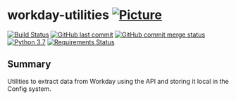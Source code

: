 # workday-utilities [![Picture](https://raw.github.com/janelia-flyem/janelia-flyem.github.com/master/images/HHMI_Janelia_Color_Alternate_180x40.png)](http://www.janelia.org)

[![Build Status](https://travis-ci.org/JaneliaSciComp/workday-utilities.svg?branch=master)](https://travis-ci.org/JaneliaSciComp/workday-utilities)
[![GitHub last commit](https://img.shields.io/github/last-commit/JaneliaSciComp/workday-utilities.svg)](https://github.com/JaneliaSciComp/workday-utilities)
[![GitHub commit merge status](https://img.shields.io/github/commit-status/badges/shields/master/5d4ab86b1b5ddfb3c4a70a70bd19932c52603b8c.svg)](https://github.com/JaneliaSciComp/workday-utilities)
[![Python 3.7](https://img.shields.io/badge/python-3.7-blue.svg)](https://www.python.org/downloads/release/python-360/)
[![Requirements Status](https://requires.io/github/JaneliaSciComp/workday-utilities/requirements.svg?branch=master)](https://requires.io/github/JaneliaSciComp/workday-utilities/requirements/?branch=master)

## Summary
Utilities to extract data from Workday using the API and storing it local in the
Config system.
